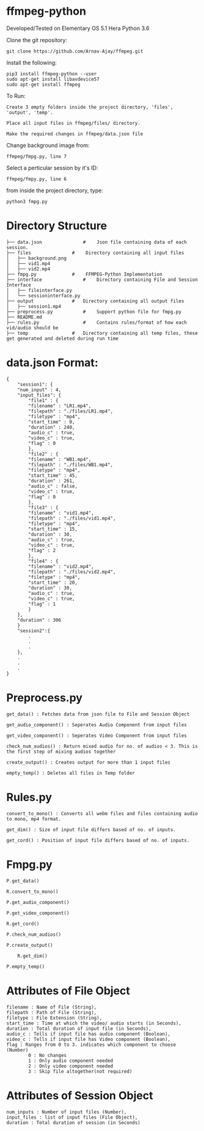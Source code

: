 # ffmpeg-python

Developed/Tested on Elementary OS 5.1 Hera
Python 3.6

Clone the git repository:

	git clone https://github.com/Arnav-Ajay/ffmpeg.git

Install the following:

	pip3 install ffmpeg-python --user
	sudo apt-get install libavdevice57
	sudo apt-get install ffmpeg

To Run:

	Create 3 empty folders inside the project directory, 'files', 'output', 'temp'.

	Place all input files in ffmpeg/files/ directory.

	Make the required changes in ffmpeg/data.json file

Change background image from:
	
	ffmpeg/fmpg.py, line 7
	
Select a perticular session by it's ID:

	ffmpeg/fmpy.py, line 6

from inside the project directory, type:
		
	python3 fmpg.py

# Directory Structure
	
	├── data.json				#    Json file containing data of each session.
	├── files				#    Directory containing all input files
	│   ├── background.png
	│   ├── vid1.mp4
	│   ├── vid2.mp4
	├── fmpg.py				#    FFMPEG-Python Implementation
	├── interface				#    Directory containing File and Session Interface
	│   ├── fileinterface.py
	│   └── sessioninterface.py
	├── output				#   Directory containing all output files 
	│   ├── session1.mp4
	├── preprocess.py			#    Support python file for fmpg.py
	├── README.md
	├── rules.py				#    Contains rules/format of how each vid/audio should be
	├── temp				#   Directory containing all temp files, these get generated and deleted during run time

# data.json Format:

	{
	    "session1": {
		"num_input" : 4,
		"input_files": {
		    "file1" : {
			"filename" : "LR1.mp4",
			"filepath" : "./files/LR1.mp4",
			"filetype" : "mp4",
			"start_time" : 0,
			"duration" : 240,
			"audio_c" : true,
			"video_c" : true,
            "flag" : 0
		    },
		    "file2" : {
			"filename" : "WB1.mp4",
			"filepath" : "./files/WB1.mp4",
			"filetype" : "mp4",
			"start_time" : 45,
			"duration" : 261,
			"audio_c" : false,
			"video_c" : true,
            "flag" : 0
		    },
		    "file3" : {
			"filename" : "vid1.mp4",
			"filepath" : "./files/vid1.mp4",
			"filetype" : "mp4",
			"start_time" : 15,
			"duration" : 30,
			"audio_c" : true,
			"video_c" : true,
            "flag" : 2
		    },
		    "file4" : {
			"filename" : "vid2.mp4",
			"filepath" : "./files/vid2.mp4",
			"filetype" : "mp4",
			"start_time" : 20,
			"duration" : 30,
			"audio_c" : true,
			"video_c" : true,
            "flag" : 1
		    }
		},
		"duration" : 306
	    }
	    "session2":{
	    	.
	    	.
	    	.
	    },
	    .
	    .
	    .
	}

# Preprocess.py

	get_data() : Fetches data from json file to File and Session Object
	
	get_audio_component() : Seperates Audio Component from input files
	
	get_video_component() : Seperates Video Component from input files
	
	check_num_audios() : Return mixed audio for no. of audios < 3. This is the first step of mixing audios together
	
	create_output() : Creates output for more than 1 input files
	
	empty_temp() : Deletes all files in Temp folder
	
# Rules.py

	convert_to_mono() : Converts all webm files and files containing audio to mono, mp4 format.

	get_dim() : Size of input file differs based of no. of inputs.
	
	get_cord() : Position of input file differs based of no. of inputs.
	
# Fmpg.py

	P.get_data()
	
	R.convert_to_mono()
	
	P.get_audio_component()
	
	P.get_video_component()
	
	R.get_cord()

	P.check_num_audios()
	
	P.create_output()
		
		R.get_dim()
		
	P.empty_temp()

# Attributes of File Object

	filename : Name of File (String),
	filepath : Path of File (String),
	filetype : File Extension (String),
	start_time : Time at which the video/ audio starts (in Seconds),
	duration : Total duration of input file (in Seconds),
	audio_c : Tells if input file has audio component (Boolean),
	video_c : Tells if input file has Video component (Boolean),
    flag : Ranges from 0 to 3. indicates which component to choose (Number)
			0 : No changes
			1 : Only audio component needed
			2 : Only video component needed
			3 : Skip file altogether(not required)

	
# Attributes of Session Object

	num_inputs : Number of input files (Number),
	input_files : list of input files (File Object),
	duration : Total duration of session (in Seconds)

